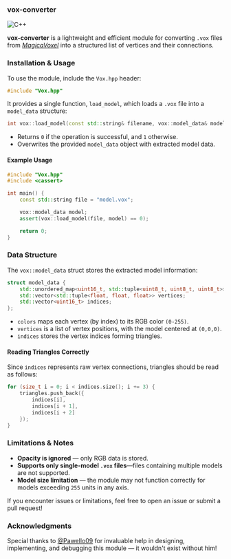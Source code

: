 ### vox-converter
![C++](https://img.shields.io/badge/C++-%2300599C.svg?style=for-the-badge&logo=c%2B%2B&logoColor=white)

**vox-converter** is a lightweight and efficient module for converting `.vox` files from _[MagicaVoxel](https://ephtracy.github.io/)_ into a structured list of vertices and their connections.

### Installation & Usage

To use the module, include the `Vox.hpp` header:

```cpp
#include "Vox.hpp"
```

It provides a single function, `load_model`, which loads a `.vox` file into a `model_data` structure:

```cpp
int vox::load_model(const std::string& filename, vox::model_data& model_data);
```

- Returns `0` if the operation is successful, and `1` otherwise.
- Overwrites the provided `model_data` object with extracted model data.

#### Example Usage

```cpp
#include "Vox.hpp"
#include <cassert>

int main() {
    const std::string file = "model.vox";

    vox::model_data model;
    assert(vox::load_model(file, model) == 0);

    return 0;
}
```

### Data Structure

The `vox::model_data` struct stores the extracted model information:

```cpp
struct model_data {
    std::unordered_map<uint16_t, std::tuple<uint8_t, uint8_t, uint8_t>> colors;
    std::vector<std::tuple<float, float, float>> vertices;
    std::vector<uint16_t> indices;
};
```

- `colors` maps each vertex (by index) to its RGB color `(0-255)`.
- `vertices` is a list of vertex positions, with the model centered at `(0,0,0)`.
- `indices` stores the vertex indices forming triangles.

#### Reading Triangles Correctly

Since `indices` represents raw vertex connections, triangles should be read as follows:

```cpp
for (size_t i = 0; i < indices.size(); i += 3) {
    triangles.push_back({
        indices[i],
        indices[i + 1],
        indices[i + 2]
    });
}
```

### Limitations & Notes

- **Opacity is ignored** — only RGB data is stored.
- **Supports only single-model `.vox` files**—files containing multiple models are not supported.
- **Model size limitation** — the module may not function correctly for models exceeding `255` units in any axis.

If you encounter issues or limitations, feel free to open an issue or submit a pull request!

### Acknowledgments

Special thanks to [@Pawello09](https://github.com/Pawello09) for invaluable help in designing, implementing, and debugging this module — it wouldn't exist without him!
